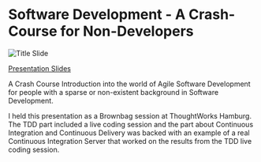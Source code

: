 Software Development - A Crash-Course for Non-Developers
========================================================

![Title Slide](https://raw.githubusercontent.com/hamvocke/devCrashCourse/master/img/titleSlide.png)

[Presentation Slides](http://www.hamvocke.com/devCrashCourse)

 A Crash Course Introduction into the world of Agile Software Development for people with a sparse or non-existent background in Software Development.

 I held this presentation as a Brownbag session at ThoughtWorks Hamburg. The TDD part included a live coding session and the part about Continuous Integration and Continuous Delivery was backed with an example of a real Continuous Integration Server that worked on the results from the TDD live
 coding session. 
